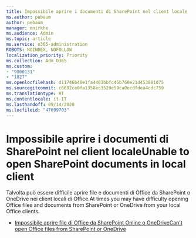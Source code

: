 ```yaml
---
title: Impossibile aprire i documenti di SharePoint nel client locale
ms.author: pebaum
author: pebaum
manager: mnirkhe
ms.audience: Admin
ms.topic: article
ms.service: o365-administration
ROBOTS: NOINDEX, NOFOLLOW
localization_priority: Priority
ms.collection: Adm_O365
ms.custom:
- "9000131"
- "1827"
ms.openlocfilehash: d11746b40e1fa4403bbfc45b760e21d453881d75
ms.sourcegitcommit: c6692ce0fa1358ec3529e59ca0ecdfdea4cdc759
ms.translationtype: HT
ms.contentlocale: it-IT
ms.lasthandoff: 09/14/2020
ms.locfileid: "47699703"
---
```

# <a name="unable-to-open-sharepoint-documents-in-local-client"></a><span data-ttu-id="bf312-102">Impossibile aprire i documenti di SharePoint nel client locale</span><span class="sxs-lookup"><span data-stu-id="bf312-102">Unable to open SharePoint documents in local client</span></span>

<span data-ttu-id="bf312-103">Talvolta può essere difficile aprire file e documenti di Office da SharePoint o OneDrive nei client locali di Office.</span><span class="sxs-lookup"><span data-stu-id="bf312-103">At times you may have difficulty opening Office files and documents from SharePoint or OneDrive from your local Office clients.</span></span>

- [<span data-ttu-id="bf312-104">Impossibile aprire file di Office da SharePoint Online o OneDrive</span><span class="sxs-lookup"><span data-stu-id="bf312-104">Can't open Office files from SharePoint or OneDrive</span></span>](https://docs.microsoft.com/sharepoint/troubleshoot/administration/cant-open-office-files)
